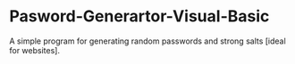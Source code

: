 Pasword-Generartor-Visual-Basic
===============================

A simple program for generating random passwords and strong salts [ideal for websites].
